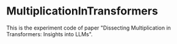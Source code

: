 # MultiplicationInTransformers
This is the experiment code of paper "Dissecting Multiplication in Transformers: Insights into LLMs".
